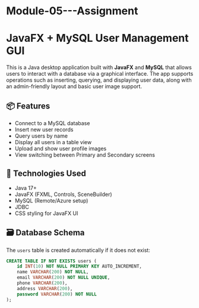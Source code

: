 # Module-05---Assignment

# JavaFX + MySQL User Management GUI

This is a Java desktop application built with **JavaFX** and **MySQL** that allows users to interact with a database via a graphical interface. The app supports operations such as inserting, querying, and displaying user data, along with an admin-friendly layout and basic user image support.

## 📦 Features

- Connect to a MySQL database
- Insert new user records
- Query users by name
- Display all users in a table view
- Upload and show user profile images
- View switching between Primary and Secondary screens

## 🧰 Technologies Used

- Java 17+
- JavaFX (FXML, Controls, SceneBuilder)
- MySQL (Remote/Azure setup)
- JDBC
- CSS styling for JavaFX UI

## 🗃️ Database Schema

The `users` table is created automatically if it does not exist:

```sql
CREATE TABLE IF NOT EXISTS users (
    id INT(10) NOT NULL PRIMARY KEY AUTO_INCREMENT,
    name VARCHAR(200) NOT NULL,
    email VARCHAR(200) NOT NULL UNIQUE,
    phone VARCHAR(200),
    address VARCHAR(200),
    password VARCHAR(200) NOT NULL
);

